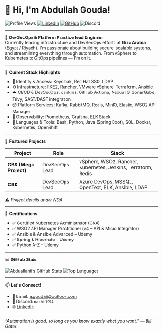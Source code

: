 # 👋 Hi, I'm Abdullah Gouda!

![Profile Views](https://komarev.com/ghpvc/?username=abduallahii&style=flat-square)
[![LinkedIn](https://img.shields.io/badge/LinkedIn-Connect-blue?style=flat&logo=linkedin)](https://www.linkedin.com/in/abdu-allah-ibrahim-gouda/)
[![GitHub](https://img.shields.io/github/followers/abduallahii?label=Follow&style=social)](https://github.com/abduallahii)
![Discord](https://img.shields.io/badge/Discord-nacht1994-%237289DA?style=flat&logo=discord)

---

🔧 **DevSecOps & Platform Practice lead Engineer**  
Currently leading infrastructure and DevSecOps efforts at **Giza Arabia** (Egypt / Riyadh). I'm passionate about building secure, scalable systems, and streamlining everything through automation. From vSphere to Kubernetes to GitOps pipelines — I'm on it.

---

🚀 **Current Stack Highlights**

- 🔐 Identity & Access: Keycloak, Red Hat SSO, LDAP
- ⚙️ Infrastructure: RKE2, Rancher, VMware vSphere, Terraform, Ansible
- ☁️ CI/CD & DevSecOps: Jenkins, GitHub Actions, Nexus IQ, SonarQube, Trivy, SAST/DAST integration
- 📦 Platform Services: Kafka, RabbitMQ, Redis, MinIO, Elastic, WSO2 API Manager
- 🧪 Observability: Prometheus, Grafana, ELK Stack
- 🧠 Languages & Tools: Bash, Python, Java (Spring Boot), SQL, Docker, Kubernetes, OpenShift

---

📂 **Featured Projects**

| Project | Role | Stack |
|--------|------|-------|
| **GBS (Mega Project)** | DevSecOps Lead | vSphere, WSO2, Rancher, Kubernetes, Jenkins, Terraform, Redis |
| **GBS** | DevSecOps Lead | Azure DevOps, MSSQL, OpenText, ELK, Ansible, LDAP |

⚠️ _Project details under NDA_

---

📜 **Certifications**

- ✅ Certified Kubernetes Administrator (CKA)
- ✅ WSO2 API Manager Practitioner (v4 – API & Micro Integrator)
- ✅ Ansible & Ansible Advanced – Udemy
- ✅ Spring & Hibernate – Udemy
- ✅ Python A-Z – Udemy

---

📊 **GitHub Stats**

![Abduallahii's GitHub Stats](https://github-readme-stats.vercel.app/api?username=abduallahii&show_icons=true&theme=tokyonight)
![Top Languages](https://github-readme-stats.vercel.app/api/top-langs/?username=abduallahii&layout=compact&theme=tokyonight)

---

📫 **Let's Connect!**

- 📧 Email: [a.goudaii@outlook.com](mailto:a.goudaii@outlook.com)
- 💬 Discord: `nacht1994`
- 🌐 [LinkedIn](https://www.linkedin.com/in/abdu-allah-ibrahim-gouda/)

---

_“Automation is good, so long as you know exactly what you want.” — Bill Gates_
